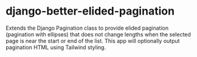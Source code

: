 # django-better-elided-pagination
Extends the Django Pagination class to provide elided pagination (pagination with ellipses) that does not change lengths when the selected page is near the start or end of the list. This app will optionally output pagination HTML using Tailwind styling.
